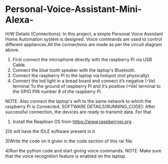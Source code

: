 # Personal-Voice-Assistant-Mini-Alexa-

H/W Details (Connections):
In this project, a simple Personal Voice Assistant Home Automation system is designed. Voice commands are used to control different appliances.All the connections are made as per the circuit diagram above.
1)	First connect the microphone directly with the raspberry Pi via USB Cable. 
2)	Connect the blue tooth speaker with the laptop's Bluetooth. 
3)	Connect the raspberry Pi to the laptop via hotspot (not physically). 
4)	Connect the led light in a bread board and connect it’s negative (-Ve) terminal 
To the ground of  raspberry Pi and it’s positive (+Ve) terminal to the GPIO PIN number 
8 of the raspberry Pi. 

NOTE: Also connect the laptop's wifi to the same network to which the raspberry Pi is 
Connected. 
SOFTWARE DETAILS(RUNNING_CODE):
After successful connection, the devices are ready to transmit data. For that
1) Install the Raspbian OS from https://www.raspberrypi.org .

2)It will have the IDLE software present in it 

3)Write the code on it given in the code section of this rar file.

4)Run the python code and start giving voice commands.
NOTE: Make sure that the voice recognition feature is enabled on the laptop.
